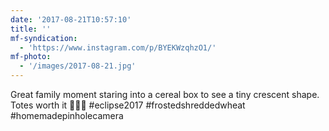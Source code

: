 ```yaml
---
date: '2017-08-21T10:57:10'
title: ''
mf-syndication:
  - 'https://www.instagram.com/p/BYEKWzqhzO1/'
mf-photo:
  - '/images/2017-08-21.jpg'
---
```

Great family moment staring into a cereal box to see a tiny crescent shape. Totes worth it 🌙👍🏽 #eclipse2017 #frostedshreddedwheat #homemadepinholecamera

